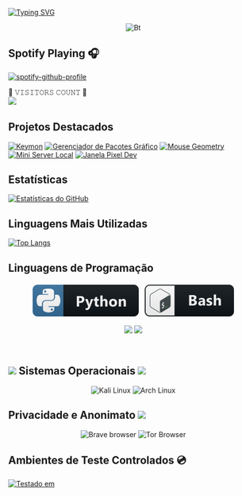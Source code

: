 <a href="https://git.io/typing-svg"><img src="https://readme-typing-svg.demolab.com?font=Fira+Code&size=30&pause=1000&color=0DF700&width=435&lines=Olá+amigo++%F0%9F%91%8B;Eu+sou+DavidX30" alt="Typing SVG" /></a>
<p align="center"><img src="https://media.giphy.com/media/dLolp8dtrYCJi/giphy.gif" alt="Bt">

## Spotify Playing 🎧
[![spotify-github-profile](https://spotify-github-profile.vercel.app/api/view?uid=31u4lggltqiboceh6h3tssdk2msa&cover_image=true&theme=novatorem&show_offline=false&background_color=121212&interchange=false&bar_color=53b14f&bar_color_cover=false)](https://github.com/kittinan/spotify-github-profile)

📌 𝚅𝙸𝚂𝙸𝚃𝙾𝚁𝚂 𝙲𝙾𝚄𝙽𝚃 📌  
<img src="https://profile-counter.glitch.me/freeCodeCamp/count.svg" />  
</p></center>  
<p align="center"> 



##
## Projetos Destacados
<a href="https://github.com/DavidX30/keymon"><img title="Keymon" src="https://github-readme-stats-q2ta.vercel.app/api/pin/?username=DavidX30&repo=keymon&theme=chartreuse-dark"></a>
<a href="https://github.com/DavidX30/Gerenciador-de-Pacotes-Grafico"><img title="Gerenciador de Pacotes Gráfico" src="https://github-readme-stats-q2ta.vercel.app/api/pin/?username=DavidX30&repo=Gerenciador-de-Pacotes-Grafico&theme=chartreuse-dark"></a>
<a href="https://github.com/DavidX30/Mouse_Geometry"><img title="Mouse Geometry" src="https://github-readme-stats-q2ta.vercel.app/api/pin/?username=DavidX30&repo=Mouse_Geometry&theme=chartreuse-dark"></a>
<a href="https://github.com/DavidX30/Mini_server_local"><img title="Mini Server Local" src="https://github-readme-stats-q2ta.vercel.app/api/pin/?username=DavidX30&repo=Mini_server_local&theme=chartreuse-dark"></a>
<a href="https://github.com/DavidX30/Janela_Pixel_Dev"><img title="Janela Pixel Dev" src="https://github-readme-stats-q2ta.vercel.app/api/pin/?username=DavidX30&repo=Janela_Pixel_Dev&theme=chartreuse-dark"></a>

## Estatísticas
[![Estatísticas do GitHub](https://github-readme-stats-q2ta.vercel.app/api?username=DavidX30&show_icons=true&theme=chartreuse-dark)](https://github.com/DavidX30)

## Linguagens Mais Utilizadas
[![Top Langs](https://github-readme-stats-q2ta.vercel.app/api/top-langs/?username=DavidX30&layout=compact&theme=chartreuse-dark&cache_seconds=3200)](https://github.com/DavidX30)

## Linguagens de Programação 

<p align="center">
  <img src="https://raw.githubusercontent.com/8bithemant/8bithemant/master/svg/dev/languages/python.svg" alt="Python" style="vertical-align:top; margin:4px">
  <img src="https://raw.githubusercontent.com/8bithemant/8bithemant/master/svg/dev/tools/bash.svg" alt="Bash" style="vertical-align:top; margin:4px">
</p>

<p align="center">
  <code><a href="https://www.python.org/" target="_blank"><img height="50" src="https://www.vectorlogo.zone/logos/python/python-ar21.svg"></a></code>
  <code><a href="https://www.linux.org/" target="_blank"><img height="50" src="https://www.vectorlogo.zone/logos/linux/linux-ar21.svg"></a></code>
</p>
<br/>

## <img height="30" src="https://www.vectorlogo.zone/logos/linux/linux-icon.svg"> Sistemas Operacionais <img height="30" src="https://www.vectorlogo.zone/logos/linux/linux-ar21.svg">

<p align="center">
  <img alt="Kali Linux" src="https://img.shields.io/badge/-Kali_Linux-557C94?style=flat-square&logo=kali-linux&logoColor=white" height="20" />
  <img alt="Arch Linux" src="https://img.shields.io/badge/-Arch_Linux-1793D1?style=flat-square&logo=arch-linux&logoColor=white" height="20" />
</p>

## Privacidade e Anonimato <img height="30" src="https://www.vectorlogo.zone/logos/gnu_bash.svg">

<p align="center">
  <img alt="Brave browser" src="https://img.shields.io/badge/-Brave_Browser-FB542B?style=flat-square&logo=brave&logoColor=white" height="20" />
  <img alt="Tor Browser" src="https://img.shields.io/badge/-Tor_Browser-7D4698?style=flat-square&logo=tor-browser&logoColor=white" height="20" />
</p>

## Ambientes de Teste Controlados 💿

[![Testado em](https://img.shields.io/badge/Testado%20em-Termux,%20Kali%20Linux,%20Ubuntu,%20Parrot%20OS,%20Debian,%20ANDRAX%20Mobile-%23ff69b4.svg?style=plastic)](https://github.com/...)


